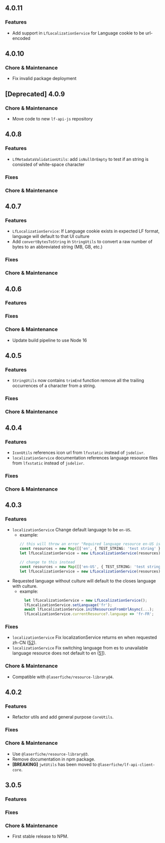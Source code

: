 <!--Copyright (c) Laserfiche.
Licensed under the MIT License. See LICENSE in the project root for license information.-->
## 4.0.11
### Features
- Add support in `LfLocalizationService` for Language cookie to be url-encoded

## 4.0.10
### Chore & Maintenance
- Fix invalid package deployment

## [Deprecated] 4.0.9
### Chore & Maintenance
- Move code to new `lf-api-js` repository

## 4.0.8
### Features
- `LfMetadataValidationUtils`: add `isNullOrEmpty` to test if an string is consisted of white-space character
### Fixes

### Chore & Maintenance

## 4.0.7
### Features
- `LfLocalizationService`: If Language cookie exists in expected LF format, language will default to that UI culture
- Add `convertBytesToString` in `StringUtils` to convert a raw number of bytes to an abbreviated string (MB, GB, etc.)

### Fixes

### Chore & Maintenance

## 4.0.6
### Features

### Fixes

### Chore & Maintenance
- Update build pipeline to use Node 16

## 4.0.5
### Features

- `StringUtils` now contains `trimEnd` function remove all the trailing occurrences of a character from a string.

### Fixes

### Chore & Maintenance

## 4.0.4
### Features

- `IconUtils` references icon url from `lfxstatic` instead of `jsdelivr`.
- `localizationService` documentation references language resource files from `lfxstatic` instead of `jsdelivr`.

### Fixes

### Chore & Maintenance


## 4.0.3

### Features

- `localizationService` Change default language to be `en-US`.
  - example: 
    ```ts
    // this will throw an error "Required language resource en-US is not found in provided map."
    const resources = new Map([['en', { TEST_STRING: 'test string' }]]);
    let lfLocalizationService = new LfLocalizationService(resources);

    // change to this instead
    const resources = new Map([['en-US', { TEST_STRING: 'test string' }]]);
    let lfLocalizationService = new LfLocalizationService(resources);
    ```
- Requested language without culture will default to the closes language with culture.
  - example:
    ```ts
      let lfLocalizationService = new LfLocalizationService();
      lfLocalizationService.setLanguage('fr');
      await lfLocalizationService.initResourcesFromUrlAsync(...);
      lfLocalizationService.currentResource?.language => 'fr-FR';
    ```

### Fixes

- `localizationService` Fix localizationService returns en when requested zh-CN ([52](https://github.com/Laserfiche/lf-js-utils/issues/52)).
- `localizationService` Fix switching language from es to unavailable language resource does not default to en ([51](https://github.com/Laserfiche/lf-js-utils/issues/51)).

### Chore & Maintenance
- Compatible with `@laserfiche/resource-library@4`.

## 4.0.2

### Features
- Refactor utils and add general purpose `CoreUtils`.

### Fixes

### Chore & Maintenance

- Use `@laserfiche/resource-library@3`.
- Remove documentation in npm package.
- **[BREAKING]** `jwtUtils` has been moved to `@laserfiche/lf-api-client-core`.

## 3.0.5

### Features

### Fixes

### Chore & Maintenance

- First stable release to NPM.


